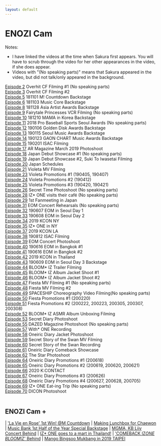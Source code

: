 ```yaml
---
layout: default
---
```

<h1>ENOZI Cam</h1>

Notes:<nbr>
- I have linked the videos at the time when Sakura first appears. You will have to scrub through the video for her other appearances in the video, if she does appear.
- Videos with "(No speaking parts)" means that Sakura appeared in the video, but did not talk/only appeared in the background.
  
<a target="_blank" href="https://youtu.be/mEboyuYa5-s?t=5">Episode 2</a> Overhit CF Filming #1 (No speaking parts)<br>
<a target="_blank" href="https://youtu.be/LBljUqTzboo?t=166">Episode 3</a> Overhit CF Filming #2<br>
<a target="_blank" href="https://youtu.be/apgzmeBRqmQ?t=25">Episode 5</a> 181101 M! Countdown Backstage<br>
<a target="_blank" href="https://youtu.be/apkjxdbjj1g?t=39">Episode 6</a> 181103 Music Core Backstage<br>
<a target="_blank" href="https://youtu.be/KJaYHQa_koA?t=76">Episode 8</a> 181128 Asia Artist Awards Backstage<br>
<a target="_blank" href="https://youtu.be/A6EieNny-iY?t=104">Episode 9</a> Fairytale Princesses VCR Filming (No speaking parts)<br>
<a target="_blank" href="https://youtu.be/Z167_AonGm0?t=27">Episode 10</a> 181210 MAMA in Korea Backstage<br>
<a target="_blank" href="https://youtu.be/yWH6yS-_saM?t=80">Episode 11</a> 2018 Pro Baseball Sports Seoul Awards (No speaking parts)<br>
<a target="_blank" href="https://youtu.be/lw4wPYBeySg?t=11">Episode 12</a> 190106 Golden Disk Awards Backstage<br>
<a target="_blank" href="https://youtu.be/H2GztU4loNc?t=80">Episode 13</a> 190115 Seoul Music Awards Backstage<br>
<a target="_blank" href="https://youtu.be/IMBfpoA2iWo?t=15">Episode 14</a> 190123 GAON CHART Music Awards Backstage<br>
<a target="_blank" href="https://youtu.be/ocqIQf7yeBo?t=174">Episode 15</a> 190201 ISAC Filming<br>
<a target="_blank" href="https://youtu.be/HPYhf3P6U5k?t=5">Episode 17</a> AR Magazine March 2019 Photoshoot<br>
<a target="_blank" href="https://youtu.be/SeVGBaF8FGs?t=5">Episode 18</a> Japan Debut Showcase #1 (No speaking parts)<br>
<a target="_blank" href="https://youtu.be/kTjfoC4C_1g?t=21">Episode 19</a> Japan Debut Showcase #2, Suki To Iwasetai Filming<br>
<a target="_blank" href="https://youtu.be/kgyNlu7Jzfs?t=5">Episode 20</a> Japan Schedules<br>
<a target="_blank" href="https://youtu.be/YGZOCCfUtCY?t=388">Episode 21</a> Violeta MV Filming<br>
<a target="_blank" href="https://youtu.be/QuFlMIgKxsA?t=39">Episode 23</a> Violeta Promotions #1 (190405, 190407)<br>
<a target="_blank" href="https://youtu.be/sZeph04xB_k?t=60">Episode 24</a> Violeta Promotions #2 (190412)<br>
<a target="_blank" href="https://youtu.be/eoyUSKMVkgk?t=134">Episode 25</a> Violeta Promotions #3 (190420, 190421)<br>
<a target="_blank" href="https://youtu.be/bJXAseOqSbU?t=287">Episode 26</a> Secret Time Photoshoot (No speaking parts)<br>
<a target="_blank" href="https://youtu.be/M71e4ObS514?t=16">Episode 28</a> IZ* ONE visits their café (No speaking parts)<br>
<a target="_blank" href="https://youtu.be/8XSS0d1ql7I?t=5">Episode 29</a> 1st Fanmeeting in Japan<br>
<a target="_blank" href="https://youtu.be/T4x_pdhXBsM?t=6">Episode 31</a> EOM Concert Rehearsals (No speaking parts)<br>
<a target="_blank" href="https://youtu.be/z8xqNo4awFw?t=48">Episode 32</a> 190607 EOM in Seoul Day 1<br>
<a target="_blank" href="https://youtu.be/A5M8yVRyBxU?t=98">Episode 33</a> 190608 EOM in Seoul Day 2<br>
<a target="_blank" href="https://youtu.be/RdGILzeo0fs?t=171">Episode 34</a> 2019 KCON NY<br>
<a target="_blank" href="https://youtu.be/9kl21DtEHAU?t=18">Episode 35</a> IZ* ONE in NY<br>
<a target="_blank" href="https://youtu.be/0XFHQ55ZSuU?t=48">Episode 37</a> 2019 KCON LA<br>
<a target="_blank" href="https://youtu.be/PhE3BC-dFrg?t=14">Episode 38</a> 190812 ISAC Filming<br>
<a target="_blank" href="https://youtu.be/RGhWYfBfEiE?t=8">Episode 39</a> EOM Concert Photoshoot<br>
<a target="_blank" href="https://youtu.be/ZvfzGGraCd0?t=86">Episode 40</a> 190616 EOM in Bangkok #1<br>
<a target="_blank" href="https://youtu.be/JlgsRMYuuog?t=233">Episode 41</a> 190616 EOM in Bangkok #2<br>
<a target="_blank" href="https://youtu.be/P8nSGzNOlzw?t=120">Episode 42</a> 2019 KCON in Thailand<br>
<a target="_blank" href="https://youtu.be/4oIpuzS1G38?t=141">Episode 43</a> 190609 EOM in Seoul Day 3 Backstage<br>
<a target="_blank" href="https://youtu.be/mUbq6Z6TnC0?t=224">Episode 44</a> BLOOM* IZ Trailer Filming<br>
<a target="_blank" href="https://youtu.be/cacNilg1UrU?t=94">Episode 45</a> BLOOM* IZ Album Jacket Shoot #1<br>
<a target="_blank" href="https://youtu.be/Otb__RH-PsQ?t=555">Episode 46</a> BLOOM* IZ Album Jacket Shoot #2<br>
<a target="_blank" href="https://youtu.be/QVsn0p8RfaA?t=292">Episode 47</a> Fiesta MV Filming #1 (No speaking parts)<br>
<a target="_blank" href="https://youtu.be/T_rKCS3PiCg?t=160">Episode 48</a> Fiesta MV Filming #2 <br>
<a target="_blank" href="https://youtu.be/mvdzhFAo-d0?t=412">Episode 49</a> SPACESHIP Choreography Video Filming(No speaking parts)<br>
<a target="_blank" href="https://youtu.be/UFw2ICbkQ2s?t=602">Episode 50</a> Fiesta Promotions #1 (200220)<br>
<a target="_blank" href="https://youtu.be/4j_yMQ58vx4?t=162">Episode 51</a> Fiesta Promotions #2 (200222, 200223, 200305, 200307, 200308)<br>
<a target="_blank" href="https://youtu.be/7jHSRS673tw?t=358">Episode 52</a> BLOOM* IZ ASMR Album Unboxing Filming<br>
<a target="_blank" href="https://youtu.be/JB8468d920I?t=179">Episode 53</a> Secret Diary Photoshoot<br>
<a target="_blank" href="https://youtu.be/YapO_eStMMA?t=43">Episode 55</a> DAZED Magazine Photoshoot (No speaking parts)<br>
<a target="_blank" href="https://youtu.be/xXYAKsuorgY?t=82">Episode 57</a> With* ONE Recording<br>
<a target="_blank" href="https://youtu.be/7KVZh_VVDkg?t=5">Episode 58</a> Oneiric Diary Jacket Photoshoot<br>
<a target="_blank" href="https://youtu.be/IEpqDVYmVZY?t=428">Episode 59</a> Secret Story of the Swan MV Filming<br>
<a target="_blank" href="https://youtu.be/ubLQCcv9lzg?t=432">Episode 60</a> Secret Story of the Swan Recording<br>
<a target="_blank" href="https://youtu.be/gRORoOb4ZiE?t=113">Episode 61</a> Oneiric Diary Comeback Showcase<br>
<a target="_blank" href="https://youtu.be/EkqHc3dminU?t=301">Episode 62</a> The Star Photoshoot<br>
<a target="_blank" href="https://youtu.be/inIXrInvYs0?t=580">Episode 64</a> Oneiric Diary Promotions #1 (200618)<br>
<a target="_blank" href="https://youtu.be/zsMj5o-R45Q?t=84">Episode 65</a> Oneiric Diary Promotions #2 (200619, 200620, 200621)<br>
<a target="_blank" href="https://youtu.be/VYIuupYJPMw?t=23">Episode 66</a> 2020 K:CONTACT<br>
<a target="_blank" href="https://youtu.be/VktPQOZEtpM?t=60">Episode 67</a> Oneiric Diary Promotions #3 (200626)<br>
<a target="_blank" href="https://youtu.be/M7xCAjeia9g?t=5">Episode 68</a> Oneiric Diary Promotions #4 (200627, 200628, 200705)<br>
<a target="_blank" href="https://youtu.be/JgXgfieOUIk?t=27">Episode 69</a> IZ* ONE Eat-ing Trip (No speaking parts)<br>
<a target="_blank" href="https://youtu.be/r3IGmjnjfkk?t=37">Episode 70</a> DICON Photoshoot<br>
<br>

<h2>ENOZI Cam +</h2>

| <a target="_blank" href="https://www.youtube.com/watch?v=J326RzASXEQ">'La Vie en Rose' 1st Win! @M Countdown</a>            | <a target="_blank" href="https://www.youtube.com/watch?v=nxZg70OqHpU">Making Lunchbox for Chaewon</a>
| <a target="_blank" href="https://www.youtube.com/watch?v=5ye2u3gLw_U">Music Bank 1st Half of the Year Special Backstage</a> | <a target="_blank" href="https://www.youtube.com/watch?v=M-UjOoy56Is">MGMA, KB Liiv Concert Behind</a>
| <a target="_blank" href="https://www.youtube.com/watch?v=otMw0Um5JLw">IZ* ONE goes to a mart in Thailand!</a>                | <a target="_blank" href="https://www.youtube.com/watch?v=rVAGrBBCJu0">'COMEBACK IZ*ONE BLOOM*IZ' Behind</a>
| <a target="_blank" href="https://www.youtube.com/watch?v=OatrfUO1IDk">Mango Bingsoo Mukbang in 2019 TAIPEI</a>
